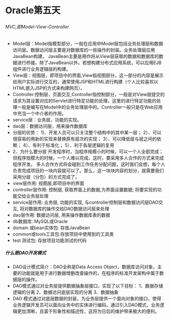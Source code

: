 # Oracle第五天
###
###### MVC,即Model-View-Controller
- Model层：Model指模型部分，一般在应用中Model层包括业务处理层和数据访问层。数据访问层主要是对数据库的一些操作的封装。业务处理层应用JavaBean构建，  JavaBean主要是用作将从View层获取的数据和数据库的数据进行桥接。除了JavaBean以外，若想构建分布式应用系统，可以应用EJB组件进行业务逻辑层的构建。
- View层：视图层，即项目中的界面,View指视图部分，这一部分的内容是展示给用户实际进行交互的，通常使用JSP和HTML进行构建（个人比较喜欢以HTML嵌入JSP的方式来构建网页）。
- Controller:控制层，页面交互,Controller指控制部分，一般是对View层提交的请求为其设置对应的Servlet进行特定功能的处理，这里的进行特定功能的处理一般是编写在Model中的业务处理层中的。Controller一般只是在Web应用中充当一个中介者的作用。
- service层：业务层，功能的实现。
- dao层：数据访问层，用来操作数据库
- 分层的优势：
      1)、开发人员可以只关注整个结构中的其中某一层；
      2）、可以很容易的用新的实现来替换原有层次的实现；
      3）、可以降低层与层之间的依赖；
      4）、有利于标准化；
      5）、利于各层逻辑的复用
- 2、为什么要分层
      开发程序时，当程序规模小的时候，可以一个人全部完成；但程序规模大的时候，一个人难以完成，这时，要采用多人合作的方式来完成程序开发。
      	多人合作方式将会碰到工作任务分配问题，这时我们会想，每个人负责完成项目的一块内容就可以了。那么，这一块块内容的划分，就需要我们采用分层（分包）的方式完成了。
- view层作用: 视图层,即项目中的界面
- controller层作用: 控制层, 获取界面上的数据,为界面设置数据; 将要实现的功能交给业务层处理
- service层作用: 业务层, 功能的实现, 与controller控制层和数据访问层DAO交互, 将对数据库的操作交给DAO数据访问层来处理
- dao层作用: 数据访问层, 用来操作数据库表的数据
- db数据库: MySQL或Oracle
- domain 或bean实体包: 存放JavaBean
- common或tools工具包:存放项目中使用到的工具类
- test 测试包: 存放项目功能测试的代码
##### 什么是DAO开发模式
- DAO设计模式简介：DAO全称是Data Access Object，数据库访问对象，主要的功能就是用于进行数据增删改查操作的，在程序的标准开发架构中属于数据层的操作。
- DAO模式通过对业务层提供数据抽象层接口，实现了以下目标：
1、数据存储逻辑的分离
2、数据访问底层实现的分离
3、数据抽象
- DAO 模式通过对底层数据的封装，为业务层提供一个面向对象的接口，使得业务逻辑开发员可以面向业务中的实体进行编码。通过引入DAO模式，业务逻辑更加清晰，且富于形象性和描述性，这将为日后的维护带来极大的便利。
